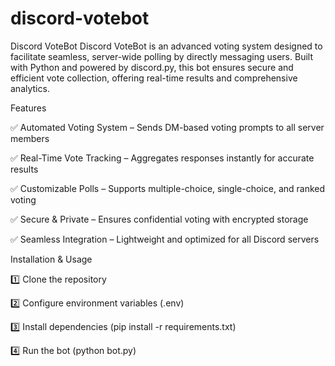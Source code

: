# discord-votebot

Discord VoteBot
Discord VoteBot is an advanced voting system designed to facilitate seamless, server-wide polling by directly messaging users. Built with Python and powered by discord.py, this bot ensures secure and efficient vote collection, offering real-time results and comprehensive analytics.

Features

✅ Automated Voting System – Sends DM-based voting prompts to all server members

✅ Real-Time Vote Tracking – Aggregates responses instantly for accurate results

✅ Customizable Polls – Supports multiple-choice, single-choice, and ranked voting

✅ Secure & Private – Ensures confidential voting with encrypted storage

✅ Seamless Integration – Lightweight and optimized for all Discord servers

Installation & Usage

1️⃣ Clone the repository

2️⃣ Configure environment variables (.env)

3️⃣ Install dependencies (pip install -r requirements.txt)

4️⃣ Run the bot (python bot.py)
